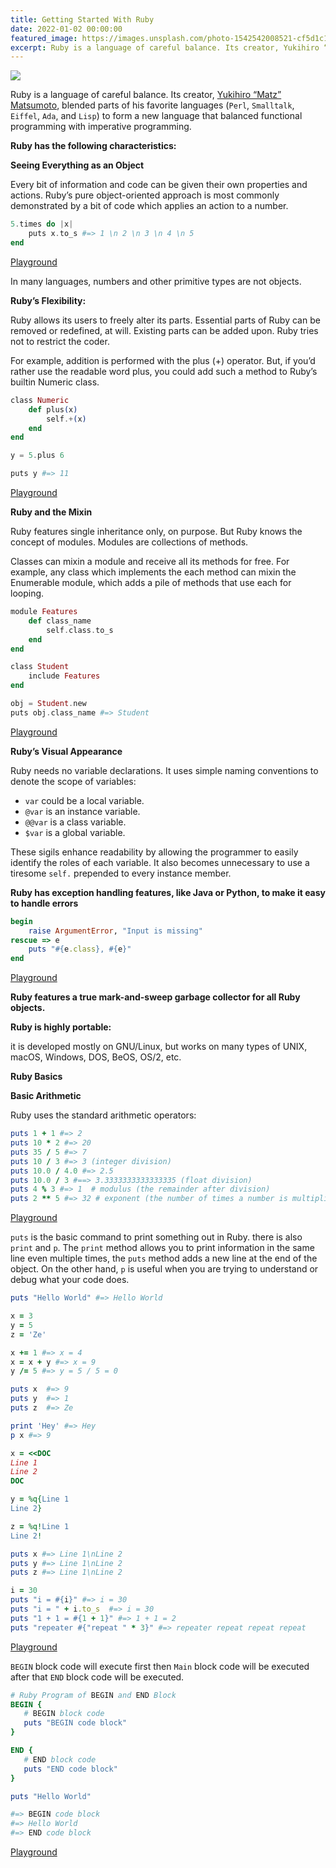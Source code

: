 ```yaml
---
title: Getting Started With Ruby
date: 2022-01-02 00:00:00
featured_image: https://images.unsplash.com/photo-1542542008521-cf5d1c1cfc4d
excerpt: Ruby is a language of careful balance. Its creator, Yukihiro “Matz” Matsumoto, blended parts of his favorite languages (`Perl`, `Smalltalk`, `Eiffel`, `Ada`, and `Lisp`) to form a new language that balanced functional programming with imperative programming.
---
```


![](https://images.unsplash.com/photo-1542542008521-cf5d1c1cfc4d)

Ruby is a language of careful balance. Its creator, [Yukihiro “Matz” Matsumoto](https://matz.rubyist.net/), blended parts of his favorite languages (`Perl`, `Smalltalk`, `Eiffel`, `Ada`, and `Lisp`) to form a new language that balanced functional programming with imperative programming.

**Ruby has the following characteristics:**

**Seeing Everything as an Object**

Every bit of information and code can be given their own properties and actions. Ruby’s pure object-oriented approach is most commonly demonstrated by a bit of code which applies an action to a number.

```elixir
5.times do |x|
	puts x.to_s #=> 1 \n 2 \n 3 \n 4 \n 5
end
```

[Playground](https://replit.com/@Clivern/ruby-by-examples-01)

In many languages, numbers and other primitive types are not objects.

**Ruby’s Flexibility:**

Ruby allows its users to freely alter its parts. Essential parts of Ruby can be removed or redefined, at will. Existing parts can be added upon. Ruby tries not to restrict the coder.

For example, addition is performed with the plus (+) operator. But, if you’d rather use the readable word plus, you could add such a method to Ruby’s builtin Numeric class.

```elixir
class Numeric
	def plus(x)
  		self.+(x)
	end
end

y = 5.plus 6

puts y #=> 11
```

[Playground](https://replit.com/@Clivern/ruby-by-examples-02)

**Ruby and the Mixin**

Ruby features single inheritance only, on purpose. But Ruby knows the concept of modules. Modules are collections of methods.

Classes can mixin a module and receive all its methods for free. For example, any class which implements the each method can mixin the Enumerable module, which adds a pile of methods that use each for looping.

```elixir
module Features
	def class_name
  		self.class.to_s
	end
end

class Student
	include Features
end

obj = Student.new
puts obj.class_name #=> Student
```

[Playground](https://replit.com/@Clivern/ruby-by-examples-4)

**Ruby’s Visual Appearance**

Ruby needs no variable declarations. It uses simple naming conventions to denote the scope of variables:

- `var` could be a local variable.
- `@var` is an instance variable.
- `@@var` is a class variable.
- `$var` is a global variable.

These sigils enhance readability by allowing the programmer to easily identify the roles of each variable. It also becomes unnecessary to use a tiresome `self.` prepended to every instance member.

**Ruby has exception handling features, like Java or Python, to make it easy to handle errors**

```ruby
begin
	raise ArgumentError, "Input is missing"
rescue => e
	puts "#{e.class}, #{e}"
end
```

[Playground](https://replit.com/@Clivern/ruby-by-examples-03)

**Ruby features a true mark-and-sweep garbage collector for all Ruby objects.**

**Ruby is highly portable:**

it is developed mostly on GNU/Linux, but works on many types of UNIX, macOS, Windows, DOS, BeOS, OS/2, etc.

**Ruby Basics**

**Basic Arithmetic**

Ruby uses the standard arithmetic operators:

```ruby
puts 1 + 1 #=> 2
puts 10 * 2 #=> 20
puts 35 / 5 #=> 7
puts 10 / 3 #=> 3 (integer division)
puts 10.0 / 4.0 #=> 2.5
puts 10.0 / 3 #==> 3.3333333333333335 (float division)
puts 4 % 3 #=> 1  # modulus (the remainder after division)
puts 2 ** 5 #=> 32 # exponent (the number of times a number is multiplied by itself)
```

[Playground](https://replit.com/@Clivern/ruby-by-examples-5)

`puts` is the basic command to print something out in Ruby. there is also `print` and `p`. The `print` method allows you to print information in the same line even multiple times, the `puts` method adds a new line at the end of the object. On the other hand, `p` is useful when you are trying to understand or debug what your code does.

```ruby
puts "Hello World" #=> Hello World

x = 3
y = 5
z = 'Ze'

x += 1 #=> x = 4
x = x + y #=> x = 9
y /= 5 #=> y = 5 / 5 = 0

puts x  #=> 9
puts y  #=> 1
puts z  #=> Ze

print 'Hey' #=> Hey
p x #=> 9

x = <<DOC
Line 1
Line 2
DOC

y = %q{Line 1
Line 2}

z = %q!Line 1
Line 2!

puts x #=> Line 1\nLine 2
puts y #=> Line 1\nLine 2
puts z #=> Line 1\nLine 2

i = 30
puts "i = #{i}" #=> i = 30
puts "i = " + i.to_s  #=> i = 30
puts "1 + 1 = #{1 + 1}" #=> 1 + 1 = 2
puts "repeater #{"repeat " * 3}" #=> repeater repeat repeat repeat
```

[Playground](https://replit.com/@Clivern/ruby-by-examples-6)

`BEGIN` block code will execute first then `Main` block code will be executed after that `END` block code will be executed.

```ruby
# Ruby Program of BEGIN and END Block
BEGIN {
   # BEGIN block code
   puts "BEGIN code block"
}

END {
   # END block code
   puts "END code block"
}

puts "Hello World"

#=> BEGIN code block
#=> Hello World
#=> END code block
```

[Playground](https://replit.com/@Clivern/ruby-by-examples-7)
